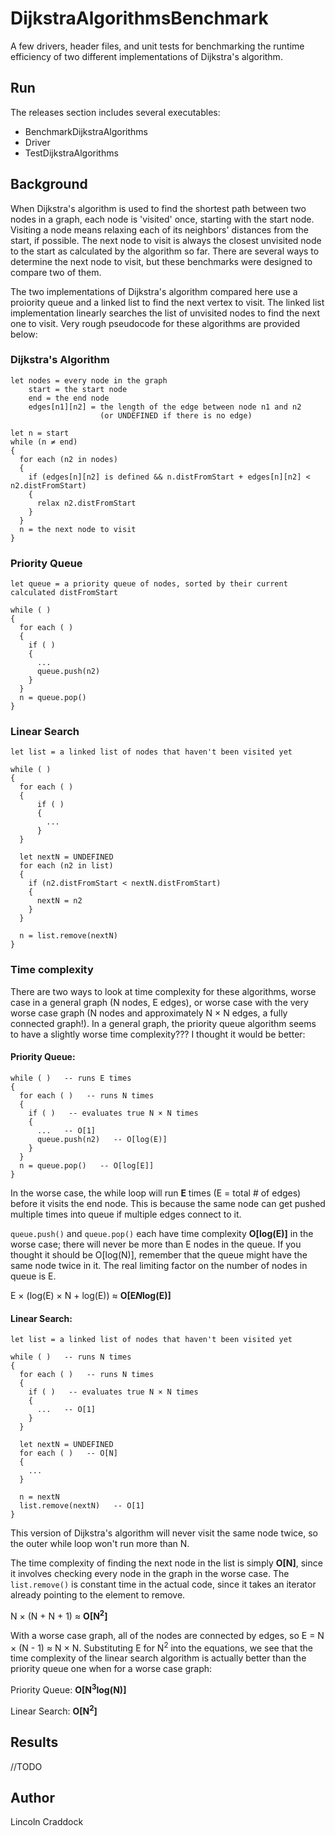 # DijkstraAlgorithmsBenchmark
A few drivers, header files, and unit tests for benchmarking the runtime efficiency of two different implementations of Dijkstra's algorithm.

## Run
The releases section includes several executables:
- BenchmarkDijkstraAlgorithms
- Driver
- TestDijkstraAlgorithms

## Background
When Dijkstra's algorithm is used to find the shortest path between two nodes in a graph, each node is 'visited' once, starting with the start node. Visiting a node means relaxing each of its neighbors' distances from the start, if possible. The next node to visit is always the closest unvisited node to the start as calculated by the algorithm so far. There are several ways to determine the next node to visit, but these benchmarks were designed to compare two of them.

The two implementations of Dijkstra's algorithm compared here use a proiority queue and a linked list to find the next vertex to visit. The linked list implementation linearly searches the list of unvisited nodes to find the next one to visit. Very rough pseudocode for these algorithms are provided below:

### Dijkstra's Algorithm
```
let nodes = every node in the graph
    start = the start node
    end = the end node
    edges[n1][n2] = the length of the edge between node n1 and n2
                    (or UNDEFINED if there is no edge)

let n = start
while (n ≠ end)
{
  for each (n2 in nodes)
  {
    if (edges[n][n2] is defined && n.distFromStart + edges[n][n2] < n2.distFromStart)
    {
      relax n2.distFromStart
    }
  }
  n = the next node to visit
}
```

### Priority Queue
```
let queue = a priority queue of nodes, sorted by their current calculated distFromStart

while ( )
{
  for each ( )
  {
    if ( )
    {
      ...
      queue.push(n2)
    }
  }
  n = queue.pop()
}
```

### Linear Search
```
let list = a linked list of nodes that haven't been visited yet

while ( )
{
  for each ( )
  {
      if ( )
      {
        ...
      }
  }

  let nextN = UNDEFINED
  for each (n2 in list)
  {
    if (n2.distFromStart < nextN.distFromStart)
    {
      nextN = n2
    }
  }

  n = list.remove(nextN)
}
```

### Time complexity
There are two ways to look at time complexity for these algorithms, worse case in a general graph (N nodes, E edges), or worse case with the very worse case graph (N nodes and approximately N × N edges, a fully connected graph!). In a general graph, the priority queue algorithm seems to have a slightly worse time complexity??? I thought it would be better:

#### Priority Queue: 
```
while ( )   -- runs E times
{
  for each ( )   -- runs N times
  {
    if ( )   -- evaluates true N × N times
    {
      ...   -- O[1]
      queue.push(n2)   -- O[log(E)]
    }
  }
  n = queue.pop()   -- O[log[E]]
}
```
In the worse case, the while loop will run **E** times (E = total # of edges) before it visits the end node. This is because the same node can get pushed multiple times into queue if multiple edges connect to it.

``queue.push()`` and ``queue.pop()`` each have time complexity **O[log(E)]** in the worse case; there will never be more than E nodes in the queue. If you thought it should be O[log(N)], remember that the queue might have the same node twice in it. The real limiting factor on the number of nodes in queue is E.

E × (log(E) × N + log(E)) ≈ **O[E*N*log(E)]**

#### Linear Search:
```
let list = a linked list of nodes that haven't been visited yet

while ( )   -- runs N times
{
  for each ( )   -- runs N times
  {
    if ( )   -- evaluates true N × N times
    {
      ...   -- O[1]
    }
  }

  let nextN = UNDEFINED
  for each ( )   -- O[N]
  {
    ...
  }

  n = nextN
  list.remove(nextN)   -- O[1]
}
```
This version of Dijkstra's algorithm will never visit the same node twice, so the outer while loop won't run more than N.

The time complexity of finding the next node in the list is simply **O[N]**, since it involves checking every node in the graph in the worse case. The ``list.remove()`` is constant time in the actual code, since it takes an iterator already pointing to the element to remove.

N × (N + N + 1) ≈ **O[N<sup>2</sup>]**

With a worse case graph, all of the nodes are connected by edges, so E = N × (N - 1) ≈ N × N. Substituting E for N<sup>2</sup> into the equations, we see that the time complexity of the linear search algorithm is actually better than the priority queue one when for a worse case graph:

Priority Queue: **O[N<sup>3</sup>log(N)]**

Linear Search: **O[N<sup>2</sup>]**

## Results
//TODO

## Author
Lincoln Craddock

